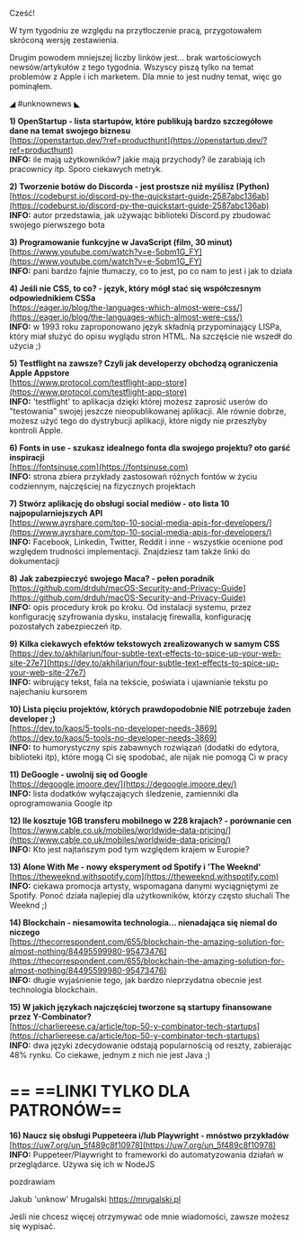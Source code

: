 Cześć!

W tym tygodniu ze względu na przytłoczenie pracą, przygotowałem skróconą wersję zestawienia.

Drugim powodem mniejszej liczby linków jest... brak wartościowych newsów/artykułów z tego tygodnia. Wszyscy piszą tylko na temat problemów z Apple i ich marketem. Dla mnie to jest nudny temat, więc go pominąłem.

 

◢ #unknownews ◣


**1) OpenStartup - lista startupów, które publikują bardzo szczegółowe dane na temat swojego biznesu**  
[https://openstartup.dev/?ref=producthunt](https://openstartup.dev/?ref=producthunt)  
**INFO:** ile mają użytkowników? jakie mają przychody? ile zarabiają ich pracownicy itp. Sporo ciekawych metryk.  


**2) Tworzenie botów do Discorda - jest prostsze niż myślisz (Python)**  
[https://codeburst.io/discord-py-the-quickstart-guide-2587abc136ab](https://codeburst.io/discord-py-the-quickstart-guide-2587abc136ab)  
**INFO:** autor przedstawia, jak używając biblioteki Discord.py zbudować swojego pierwszego bota  


**3) Programowanie funkcyjne w JavaScript (film, 30 minut)**  
[https://www.youtube.com/watch?v=e-5obm1G_FY](https://www.youtube.com/watch?v=e-5obm1G_FY)  
**INFO:** pani bardzo fajnie tłumaczy, co to jest, po co nam to jest i jak to działa  


**4) Jeśli nie CSS, to co? - język, który mógł stać się współczesnym odpowiednikiem CSSa**  
[https://eager.io/blog/the-languages-which-almost-were-css/](https://eager.io/blog/the-languages-which-almost-were-css/)  
**INFO:** w 1993 roku zaproponowano język składnią przypominający LISPa, który miał służyć do opisu wyglądu stron HTML. Na szczęście nie wszedł do użycia ;)  


**5) Testflight na zawsze? Czyli jak developerzy obchodzą ograniczenia Apple Appstore**  
[https://www.protocol.com/testflight-app-store](https://www.protocol.com/testflight-app-store)  
**INFO:** 'testflight' to aplikacja dzięki której możesz zaprosić userów do "testowania" swojej jeszcze nieopublikowanej aplikacji. Ale równie dobrze, możesz użyć tego do dystrybucji aplikacji, które nigdy nie przeszłyby kontroli Apple.  


**6) Fonts in use - szukasz idealnego fonta dla swojego projektu? oto garść inspiracji**  
[https://fontsinuse.com](https://fontsinuse.com)  
**INFO:** strona zbiera przykłady zastosowań różnych fontów w życiu codziennym, najczęściej na fizycznych projektach  


**7) Stwórz aplikację do obsługi social mediów - oto lista 10 najpopularniejszych API**  
[https://www.ayrshare.com/top-10-social-media-apis-for-developers/](https://www.ayrshare.com/top-10-social-media-apis-for-developers/)  
**INFO:** Facebook, Linkedin, Twitter, Reddit i inne - wszystkie ocenione pod względem trudności implementacji. Znajdziesz tam także linki do dokumentacji  


**8) Jak zabezpieczyć swojego Maca? - pełen poradnik**  
[https://github.com/drduh/macOS-Security-and-Privacy-Guide](https://github.com/drduh/macOS-Security-and-Privacy-Guide)  
**INFO:** opis procedury krok po kroku. Od instalacji systemu, przez konfigurację szyfrowania dysku, instalację firewalla, konfigurację pozostałych zabezpieczeń itp.  


**9) Kilka ciekawych efektów tekstowych zrealizowanych w samym CSS**  
[https://dev.to/akhilarjun/four-subtle-text-effects-to-spice-up-your-web-site-27e7](https://dev.to/akhilarjun/four-subtle-text-effects-to-spice-up-your-web-site-27e7)  
**INFO:** wibrujący tekst, fala na tekście, poświata i ujawnianie tekstu po najechaniu kursorem  


**10) Lista pięciu projektów, których prawdopodobnie NIE potrzebuje żaden developer ;)**  
[https://dev.to/kaos/5-tools-no-developer-needs-3869](https://dev.to/kaos/5-tools-no-developer-needs-3869)  
**INFO:** to humorystyczny spis zabawnych rozwiązań (dodatki do edytora, biblioteki itp), które mogą Ci się spodobać, ale nijak nie pomogą Ci w pracy  


**11) DeGoogle - uwolnij się od Google**  
[https://degoogle.jmoore.dev/](https://degoogle.jmoore.dev/)  
**INFO:** lista dodatków wyłączających śledzenie, zamienniki dla oprogramowania Google itp  


**12) Ile kosztuje 1GB transferu mobilnego w 228 krajach? - porównanie cen**  
[https://www.cable.co.uk/mobiles/worldwide-data-pricing/](https://www.cable.co.uk/mobiles/worldwide-data-pricing/)  
**INFO:** Kto jest najtańszym pod tym względem krajem w Europie?  


**13) Alone With Me - nowy eksperyment od Spotify i 'The Weeknd'**  
[https://theweeknd.withspotify.com](https://theweeknd.withspotify.com)  
**INFO:** ciekawa promocja artysty, wspomagana danymi wyciągniętymi ze Spotify. Ponoć działa najlepiej dla użytkowników, którzy często słuchali The Weeknd ;)  


**14) Blockchain - niesamowita technologia... nienadająca się niemal do niczego**  
[https://thecorrespondent.com/655/blockchain-the-amazing-solution-for-almost-nothing/84495599980-95473476](https://thecorrespondent.com/655/blockchain-the-amazing-solution-for-almost-nothing/84495599980-95473476)  
**INFO:** długie wyjaśnienie tego, jak bardzo nieprzydatna obecnie jest technologia blockchain.  


**15) W jakich językach najczęściej tworzone są startupy finansowane przez Y-Combinator?**  
[https://charliereese.ca/article/top-50-y-combinator-tech-startups](https://charliereese.ca/article/top-50-y-combinator-tech-startups)  
**INFO:** dwa języki zdecydowanie odstają popularnością od reszty, zabierając 48% rynku. Co ciekawe, jednym z nich nie jest Java ;)  


== **==LINKI TYLKO DLA PATRONÓW==**
 ==

**16) Naucz się obsługi Puppeteera i/lub Playwright - mnóstwo przykładów**  
[https://uw7.org/un_5f489c8f10978](https://uw7.org/un_5f489c8f10978)  
**INFO:** Puppeteer/Playwright to frameworki do automatyzowania działań w przeglądarce. Używa się ich w NodeJS  


 
pozdrawiam

Jakub 'unknow' Mrugalski
https://mrugalski.pl
 

Jeśli nie chcesz więcej otrzymywać ode mnie wiadomości, zawsze możesz się wypisać.